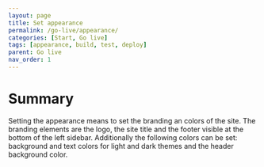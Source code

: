 ```yaml
---
layout: page
title: Set appearance
permalink: /go-live/appearance/
categories: [Start, Go live]
tags: [appearance, build, test, deploy]
parent: Go live
nav_order: 1
---
```


# Summary
Setting the appearance means to set the branding an colors of the site. The branding elements are the logo, the site title and the footer visible at the bottom of the left sidebar. Additionally the following colors can be set: background and text colors for light and dark themes and the header background color. 
